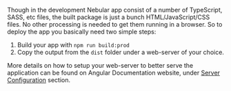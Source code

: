 Though in the development Nebular app consist of a number of TypeScript, SASS, etc files, the built package is just a bunch HTML/JavaScript/CSS files.
No other processing is needed to get them running in a browser.
So to deploy the app you basically need two simple steps:

1. Build your app with `npm run build:prod`
2. Copy the output from the `dist` folder under a web-server of your choice.

More details on how to setup your web-server to better serve the application can be found on Angular Documentation website, under [Server Configuration](https://angular.io/guide/deployment#server-configuration) section.
